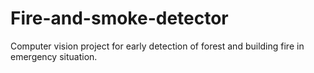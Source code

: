 # Fire-and-smoke-detector
Computer vision project for early detection of forest and building fire in emergency situation.
